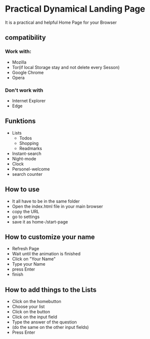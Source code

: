# Practical Dynamical Landing Page

It is a practical and helpful Home Page for your Browser

## compatibility

### Work with:

- Mozilla
- Tor(if local Storage stay and not delete every Sesson)
- Google Chrome
- Opera

### Don't work with

- Internet Explorer
- Edge

## Funktions

- Lists
  - Todos
  - Shopping
  - Readmarks
- Instant-search
- Night-mode
- Clock
- Personel-welcome
- search counter

## How to use

- It all have to be in the same folder
- Open the index.html file in your main browser
- copy the URL
- go to settings
- save it as home-/start-page

## How to customize your name

- Refresh Page
- Wait until the animation is finished
- Click on "Your Name"
- Type your Name
- press Enter
- finish

## How to add things to the Lists

- Click on the homebutton
- Choose your list
- Click on the button
- Click on the input field
- Type the answer of the question
- (do the same on the other input fields)
- Press Enter
